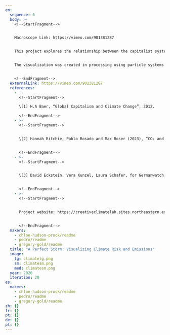```yaml
---
en:
  sequence: 6
  body: >-
    <!--StartFragment-->


    Macroscope Link: https://vimeo.com/901381287


    This project explores the relationship between the capitalist system and its implications for climate change. Rooted in a critical examination of the capitalist pursuit of profit, perpetual consumption patterns, and the resulting inequality between citizens of “developed” and “developing” economies, it highlights the profound impact of these factors on the escalating climate crisis. Driven by H.A Baer’s work which emphasizes the role of capitalist ideology in perpetuating reliance on fossil fuels and contributing to greenhouse gas emissions \[1], we leverage data from the World Bank on greenhouse gas emissions per capita \[2], and the Germanwatch Global Climate Risk Index (CRI) \[3]. The CRI is a weighted index of 4 measures used to evaluate the losses a country has experienced from extreme weather events connected to climate change. The losses analyzed are economic losses (absolute losses of purchasing power parity, and losses per GDP unit), and loss of life (number of lives lost, and deaths per 100,000 inhabitants). 


    The visualization was created in processing using particle systems and a physics library to simulate realistic hurricane behavior. Particles leave short trails and have a centrifugal motion: rotating closer to the center than in the outer rim. The hurricanes have different eye sizes, total sizes, and speeds based on data values. For very at-risk countries, you would see a large hurricane with a small eye rotating quickly. The particles extinguish when they reach the eye of the hurricane and are then reseeded in the periphery. Ultimately, we aim to visually represent climate vulnerabilities juxtaposed with global greenhouse gas emissions to shed light on the relationship between risk and emissions at the country-level granularity. We emphasize that for high emitting nations, while pollution has historical been something to bury or ship away, climate risk cannot be exported.


    <!--EndFragment-->
  externalLink: https://vimeo.com/901381287
  references:
    - |-
      <!--StartFragment-->

      \[1] H.A Baer, “Global Capitalism and Climate Change”, 2012.

      <!--EndFragment-->
    - >-
      <!--StartFragment-->


      \[2] Hannah Ritchie, Pablo Rosado and Max Roser (2023), “CO₂ and Greenhouse Gas Emissions”, Published online at OurWorldInData.org. Retrieved from: 'https://ourworldindata.org/co2-and-greenhouse-gas-emissions'.


      <!--EndFragment-->
    - >-
      <!--StartFragment-->


      \[3] David Eckstein, Vera Kunzel, Laura Schafer, for Germanwatch, “Global Climate Risk Index 2021”, and “Global Climate Risk Index 2020”. Retrieved from: https://www.germanwatch.org/en/19777 and https://www.germanwatch.org/en/17307


      <!--EndFragment-->
    - >-
      <!--StartFragment-->


      Project website: https://creativeclimatelab.sites.northeastern.edu/visualizing-national-climate-risk-inequities/


      <!--EndFragment-->
  makers:
    - chloe-hudson-prock/readme
    - pedro/readme
    - gregory-gold/readme
  title: "A Perfect Storm: Visualizing Climate Risk and Emissions"
  image:
    lg: climatelg.png
    sm: climatesm.png
    med: climatesm.png
  year: 2020
  iteration: 20
es:
  makers:
    - chloe-hudson-prock/readme
    - pedro/readme
    - gregory-gold/readme
zh: {}
fr: {}
pt: {}
de: {}
pl: {}
---
```

